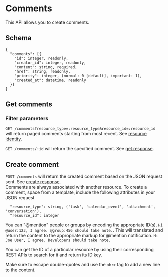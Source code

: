 Comments
========

This API allows you to create comments.

Schema  <a name='schema'></a>
------------
```
{
  "comments": [{
    "id": integer, readonly,
    "creator_id": integer, readonly,
    "content": string, required,
    "href": string, readonly,
    "priority": integer, (normal: 0 [default], important: 1),
    "created_at": datetime, readonly
  }]
}
```

Get comments
-----------
### Filter parameters
`GET /comments?resource_type=:resource_type&resource_id=:resource_id` will return paged comments starting from most recent. See [resource identity](comments.md#resourceid).

`GET /comments/:id` will return the specified comment. See [get response](responses.md#get).

Create comment <a name='post'></a>
-----------
`POST /comments` will return the created comment based on the JSON request sent. See [create response](responses.md#create).   
Comments are always associated with another resource. To create a comment, space from a template, include the following attributes in your JSON request

<a name='resourceid'></a>
```
  "resource_type": string, ('task', 'calendar_event', 'attachment', 'conversation'),
  "resource_id": integer
```

You can "@mention" people or groups by encoding the appropriate ID(s). `Hi @user:123, I agree. @group:456 should take note.`.
This will translated and return the content to the appropriate markup for @mention notification. `Hi Joe User, I agree. Developers should take note.`


You can get the ID of a particular resource by using their corresponding REST APIs to search for it and return its ID key.

Make sure to escape double-quotes and use the `<br>` tag to add a new line to the content.

